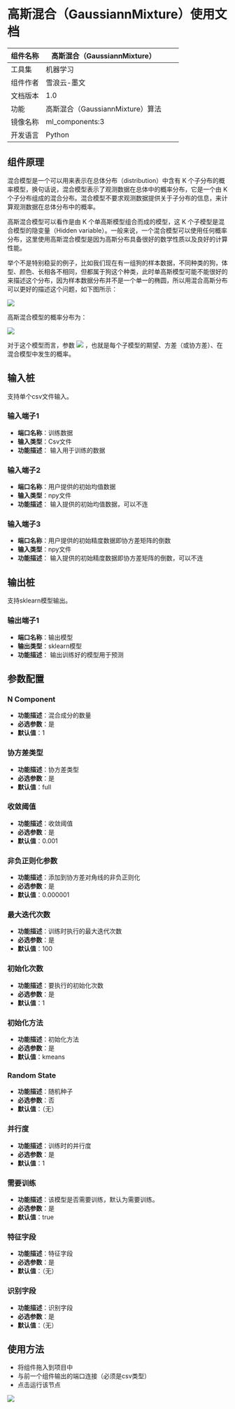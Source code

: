 # 高斯混合（GaussiannMixture）使用文档
| 组件名称 |高斯混合（GaussiannMixture）|  |  |
| --- | --- | --- | --- |
| 工具集 | 机器学习 |  |  |
| 组件作者 | 雪浪云-墨文 |  |  |
| 文档版本 | 1.0 |  |  |
| 功能 | 高斯混合（GaussiannMixture）算法|  |  |
| 镜像名称 | ml_components:3 |  |  |
| 开发语言 | Python |  |  |

## 组件原理
混合模型是一个可以用来表示在总体分布（distribution）中含有 K 个子分布的概率模型，换句话说，混合模型表示了观测数据在总体中的概率分布，它是一个由 K 个子分布组成的混合分布。混合模型不要求观测数据提供关于子分布的信息，来计算观测数据在总体分布中的概率。

高斯混合模型可以看作是由 K 个单高斯模型组合而成的模型，这 K 个子模型是混合模型的隐变量（Hidden variable）。一般来说，一个混合模型可以使用任何概率分布，这里使用高斯混合模型是因为高斯分布具备很好的数学性质以及良好的计算性能。

举个不是特别稳妥的例子，比如我们现在有一组狗的样本数据，不同种类的狗，体型、颜色、长相各不相同，但都属于狗这个种类，此时单高斯模型可能不能很好的来描述这个分布，因为样本数据分布并不是一个单一的椭圆，所以用混合高斯分布可以更好的描述这个问题，如下图所示：

![](./img/高斯混合分类1.png)

高斯混合模型的概率分布为：

![](./img/高斯混合2.png)

对于这个模型而言，参数 ![](./img/高斯混合3.svg) ，也就是每个子模型的期望、方差（或协方差）、在混合模型中发生的概率。

## 输入桩
支持单个csv文件输入。
### 输入端子1

- **端口名称**：训练数据
- **输入类型**：Csv文件
- **功能描述**： 输入用于训练的数据
### 输入端子2

- **端口名称**：用户提供的初始均值数据
- **输入类型**：npy文件
- **功能描述**： 输入提供的初始均值数据，可以不连
### 输入端子3

- **端口名称**：用户提供的初始精度数据即协方差矩阵的倒数
- **输入类型**：npy文件
- **功能描述**： 输入提供的初始精度数据即协方差矩阵的倒数，可以不连
## 输出桩
支持sklearn模型输出。
### 输出端子1

- **端口名称**：输出模型
- **输出类型**：sklearn模型
- **功能描述**： 输出训练好的模型用于预测
## 参数配置
### N Component

- **功能描述**：混合成分的数量
- **必选参数**：是
- **默认值**：1
### 协方差类型

- **功能描述**：协方差类型
- **必选参数**：是
- **默认值**：full
### 收敛阈值

- **功能描述**：收敛阈值
- **必选参数**：是
- **默认值**：0.001
### 非负正则化参数

- **功能描述**：添加到协方差对角线的非负正则化
- **必选参数**：是
- **默认值**：0.000001
### 最大迭代次数

- **功能描述**：训练时执行的最大迭代次数
- **必选参数**：是
- **默认值**：100
### 初始化次数

- **功能描述**：要执行的初始化次数
- **必选参数**：是
- **默认值**：1
### 初始化方法

- **功能描述**：初始化方法
- **必选参数**：是
- **默认值**：kmeans
### Random State

- **功能描述**：随机种子
- **必选参数**：否
- **默认值**：（无）
### 并行度

- **功能描述**：训练时的并行度
- **必选参数**：是
- **默认值**：1
### 需要训练

- **功能描述**：该模型是否需要训练，默认为需要训练。
- **必选参数**：是
- **默认值**：true
### 特征字段

- **功能描述**：特征字段
- **必选参数**：是
- **默认值**：（无）
### 识别字段

- **功能描述**：识别字段
- **必选参数**：是
- **默认值**：（无）
## 使用方法
- 将组件拖入到项目中
- 与前一个组件输出的端口连接（必须是csv类型）
- 点击运行该节点


![](./img/高斯混合4.png)



